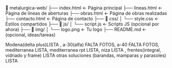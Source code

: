 📁 metalurgica-web/
├── index.html                  ← Página principal
├── lineas.html                ← Página de líneas de aberturas
├── obras.html                 ← Página de obras realizadas
├── contacto.html              ← Página de contacto
├── 📁 css/
│   └── style.css              ← Estilos compartidos
├── 📁 js/
│   └── script.js              ← Scripts JS (opcional por ahora)
├── 📁 img/
│   └── logo.png               ← Tu logo
├── README.md                  ← (opcional, ideas/tareas)




Modena(delta plus)LISTA , a-30(alfa) FALTA FOTOS, a-40 FALTA FOTOS, mediterranea LISTA, mediterranea rpt LISTA, niza LISTA , frentes(integral, vidriado y frame) LISTA
otras soluciones (barandas, mamparas y parasoles) LISTA